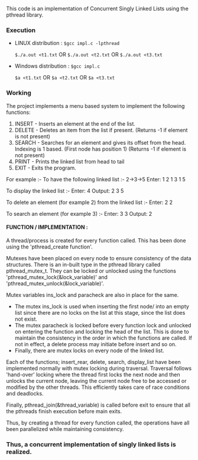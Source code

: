 This code is an implementation of Concurrent Singly Linked Lists using the pthread library.

### Execution

* LINUX distribution :
	`$gcc impl.c -lpthread`
	
	`$./a.out <t1.txt`
		OR
	`$./a.out <t2.txt`
		OR
	`$./a.out <t3.txt`

* Windows distribution :
	`$gcc impl.c`
	
	`$a <t1.txt`
		OR
	`$a <t2.txt`
		OR
	`$a <t3.txt`

### Working

The project implements a menu based system to implement the following functions:
	
1. INSERT - Inserts an element at the end of the list.
2. DELETE - Deletes an item from the list if present. 
	    (Returns -1 if element is not present)
3. SEARCH - Searches for an element and gives its offset from the head. Indexing is 1 based. (First node has position 1) 
	    (Returns -1 if element is not present)
4. PRINT -  Prints the linked list from head to tail
0. EXIT  -  Exits the program.
	

For example :-
To have the following linked list :- 2->3->5
Enter:
1
2
1
3
1
5

To display the linked list :-
Enter:
4
Output:
2 3 5

To delete an element (for example 2) from the linked list :-
Enter:
2
2

To search an element (for example 3) :-
Enter:
3
3
Output:
2
 			   

#### FUNCTION / IMPLEMENTATION :

A thread/process is created for every function called. This has been done using the 'pthread_create function'.

Mutexes have been placed on every node to ensure consistency of the data structures. There is an in-built type in the pthread library called pthread_mutex_t.
They can be locked or unlocked using the functions 'pthread_mutex_lock(&lock_variable)' and 'pthread_mutex_unlock(&lock_variable)'.

Mutex variables ins_lock and paracheck are also in place for the same.
* The mutex ins_lock is used when inserting the first node/ into an empty list since there are no locks on the list at this stage, since the list does not exist.
* The mutex paracheck is locked before every function lock and unlocked on entering the function and locking the head of the list. This is done to maintain the consistency in the order in which the functions are called. If not in effect, a delete process may initiate before insert and so on.
* Finally, there are mutex locks on every node of the linked list.

Each of the functions; insert_rear, delete, search, display_list have been implemented normally with mutex locking during traversal. Traversal follows 'hand-over' locking where the thread first locks the next node and then unlocks the current node, leaving the current node free to be accessed or modified by the other threads. This efficiently takes care of race conditions and deadlocks.

Finally, pthread_join(&thread_variable) is called before exit to ensure that all the pthreads finish execution before main exits.

Thus, by creating a thread for every function called, the operations have all been parallelized while maintaining consistency.

### Thus, a concurrent implementation of singly linked lists is realized.

